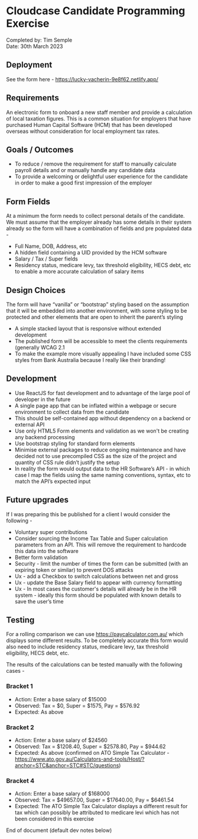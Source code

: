 # Cloudcase Candidate Programming Exercise

Completed by: Tim Semple\
Date: 30th March 2023

## Deployment
See the form here - https://lucky-vacherin-9e8f62.netlify.app/

## Requirements
An electronic form to onboard a new staff member and provide a calculation of local taxation figures. This is a common situation for employers that have purchased Human Capital Software (HCM) that has been developed overseas without consideration for local employment tax rates.

## Goals / Outcomes
- To reduce / remove the requirement for staff to manually calculate payroll details and or manually handle any candidate data
- To provide a welcoming or delightful user experience for the candidate in order to make a good first impression of the employer

## Form Fields
At a minimum the form needs to collect personal details of the candidate. We must assume that the employer already has some details in their system already so the form will have a combination of fields and pre populated data -
- Full Name, DOB, Address, etc
- A hidden field containing a UID provided by the HCM software
- Salary / Tax / Super fields
- Residency status, medicare levy, tax threshold eligibility, HECS debt, etc to enable a more accurate calculation of salary items

## Design Choices
The form will have “vanilla” or “bootstrap” styling based on the assumption that it will be embedded into another environment, with some styling to be protected and other elements that are open to inherit the parent’s styling
- A simple stacked layout that is responsive without extended development
- The published form will be accessible to meet the clients requirements (generally WCAG 2.1
- To make the example more visually appealing I have included some CSS styles from Bank Australia because I really like their branding!

## Development
- Use ReactJS for fast development and to advantage of the large pool of developer in the future
- A single page app that can be inflated within a webpage or secure environment to collect data from the candidate
- This should be self-contained app without dependency on a backend or external API
- Use only HTML5 Form elements and validation as we won't be creating any backend processing
- Use bootstrap styling for standard form elements
- Minimise external packages to reduce ongoing maintenance and have decided not to use precompiled CSS as the size of the project and quantity of CSS rule didn’t justify the setup
- In reality the form would output data to the HR Software’s API - in which case I map the fields using the same naming conventions, syntax, etc to match the API’s expected input

## Future upgrades
If I was preparing this be published for a client I would consider the following -
- Voluntary super contributions
- Consider sourcing the Income Tax Table and Super calculation parameters from an API. This will remove the requirement to hardcode this data into the software
- Better form validation
- Security - limit the number of times the form can be submitted (with an expiring token or similar) to prevent DOS attacks
- Ux - add a Checkbox to switch calculations between net and gross
- Ux - update the Base Salary field to appear with currency formatting
- Ux - In most cases the customer's details will already be in the HR system - ideally this form should be populated with known details to save the user’s time

## Testing
For a rolling comparison we can use https://paycalculator.com.au/ which displays some different results. To be completely accurate this form would also need to include residency status, medicare levy, tax threshold eligibility, HECS debt, etc.

The results of the calculations can be tested manually with the following cases -

### Bracket 1
- Action: Enter a base salary of $15000
- Observed: Tax = $0, Super = $1575, Pay = $576.92
- Expected: As above

### Bracket 2
- Action: Enter a base salary of $24560
- Observed: Tax = $1208.40, Super = $2578.80, Pay = $944.62
- Expected: As above (confirmed on ATO Simple Tax Calculator - https://www.ato.gov.au/Calculators-and-tools/Host/?anchor=STC&anchor=STC#STC/questions)

### Bracket 4
- Action: Enter a base salary of $168000
- Observed: Tax = $49657.00, Super = $17640.00, Pay = $6461.54
- Expected: The ATO Simple Tax Calculator displays a different result for tax which can possibly be attributed to medicare levi which has not been considered in this exercise



End of document (default dev notes below)
